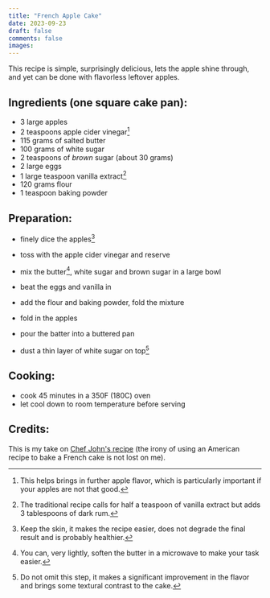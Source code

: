```yaml
---
title: "French Apple Cake"
date: 2023-09-23
draft: false
comments: false
images:
---
```


This recipe is simple, surprisingly delicious, lets the apple shine through, and yet can be done with flavorless leftover apples.

## Ingredients (one square cake pan):

* 3 large apples
* 2 teaspoons apple cider vinegar[^vinegar]
* 115 grams of salted butter
* 100 grams of white sugar
* 2 teaspoons of *brown* sugar (about 30 grams)
* 2 large eggs
* 1 large teaspoon vanilla extract[^vanilla]
* 120 grams flour
* 1 teaspoon baking powder

[^vinegar]: This helps brings in further apple flavor, which is particularly important if your apples are not that good.

[^vanilla]: The traditional recipe calls for half a teaspoon of vanilla extract but adds 3 tablespoons of dark rum.

## Preparation:

* finely dice the apples[^skin]
* toss with the apple cider vinegar and reserve

* mix the butter[^soft], white sugar and brown sugar in a large bowl
* beat the eggs and vanilla in
* add the flour and baking powder, fold the mixture
* fold in the apples

* pour the batter into a buttered pan
* dust a thin layer of white sugar on top[^dust]

[^skin]: Keep the skin, it makes the recipe easier, does not degrade the final result and is probably healthier.

[^soft]: You can, very lightly, soften the butter in a microwave to make your task easier.

[^dust]: Do not omit this step, it makes a significant improvement in the flavor and brings some textural contrast to the cake.

## Cooking:

* cook 45 minutes in a 350F (180C) oven
* let cool down to room temperature before serving

## Credits:

This is my take on [Chef John's recipe](https://youtu.be/fOx59nDPIhg) (the irony of using an American recipe to bake a French cake is not lost on me).
